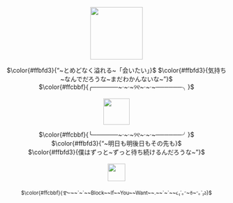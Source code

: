 <p align="center">
<img src="https://file.garden/Zlo7whFY2AfQROME/492e39a3-80f7-44ae-b6f9-36790401b452_095a8711-326b-48fe-adfd-0390eca8028b.webp" "width="120" height="120"> </p>
<p align="center">
$\color{#ffbfd3}{“~とめどなく溢れる~「会いたい」}$
$\color{#ffbfd3}{気持ち~なんでだろうな~まだわかんないな~”}$ <br />
$\color{#ffcbbf}{╭──────~·~·~୨୧~·~·~──────╮}$<br /> 
  <br />
<a ref="https://youtu.be/4kJqVquBGv8?si=BblGbYyb2efnr01F"><img src="https://file.garden/Zlo7whFY2AfQROME/5677bc49.gif" "width="60" height="60"> <br />
<p align="center">
$\color{#ffcbbf}{╰──────~·~·~୨୧~·~·~──────╯}$<br />
$\color{#ffbfd3}{“~明日も明後日もその先も}$<br />
$\color{#ffbfd3}{僕はずっと~ずっと待ち続けるんだろうな~”}$<br />
  <br />
<img src="https://file.garden/Zlo7whFY2AfQROME/Tumblr_l_296253072537042.jpg""width="40" height="40"> </p>
  <p align="center">
 <sub> $\color{#ffcbbf}{࿐~~`~`~~Block~~If~~You~~Want~~.~~`~`~~૮₍´｡ᵔ~ꈊ~ᵔ｡`₎ა}$</sub>
